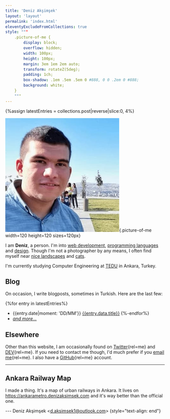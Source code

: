 ```yaml
---
title: 'Deniz Akşimşek'
layout: 'layout'
permalink: 'index.html'
eleventyExcludeFromCollections: true
style: """
    .picture-of-me {
        display: block;
        overflow: hidden;
        width: 100px;
        height: 100px;
        margin: 3em 1em 2em auto;
        transform: rotateZ(5deg);
        padding: 1ch;
        box-shadow: .1em .5em .5em 0 #888, 0 0 .2em 0 #888;
        background: white;
    }
    """
---
```


{%assign latestEntries = collections.post|reverse|slice:0, 4%}


![A picture of me](/assets/me.jpeg){.picture-of-me width=120 height=120 sizes=120px}

I am **Deniz**, a person. I'm into [web development], [programming languages] and [design]. Though I'm not a photographer by any means, I often find myself near [nice landscapes] and [cats].


I'm currently studying Computer Engineering at [TEDU] in Ankara, Turkey.

## Blog

On occasion, I write blogposts, sometimes in Turkish. Here are the last few:

{%for entry in latestEntries%}
- <time>{{entry.date|moment: 'DD/MM'}}</time> [{{entry.data.title}}]({{entry.url|url}})
{%-endfor%}
- [_and more..._](/archive/)

## Elsewhere

Other than this website, I am occasionally found on [Twitter]{rel=me} and [DEV]{rel=me}. If you need to contact me though, I'd much prefer if you [email me]{rel=me}. I also have a [GitHub]{rel=me} account.

* * *

## Ankara Railway Map

I made a thing. It's a map of urban railways in Ankara. It lives on <https://ankarametro.denizaksimsek.com> and it's way better than the official one.

--- Deniz Akşimşek <<d.aksimsek1@outlook.com>> {style="text-align: end"}

[web development]:        /archive/website/
[programming languages]:  /archive/pl/
[design]:                   /archive/design/
[nice landscapes]:        /archive/place/
[cats]:                   //cats.denizaksimsek.com
[TEDU]:                   //www.tedu.edu.tr/
[Links]:                  /links/
[Twitter]:                //twitter.com/DenizAksimsek/
[DEV]:                    //dev.to/dza/
[email me]:               mailto:dza@denizaksimsek.com
[GitHub]:                 //github.com/DenizAksimsek/
